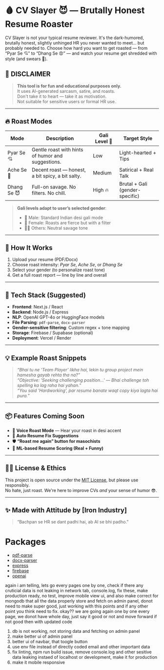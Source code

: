 # 🩸 CV Slayer 😈 — Brutally Honest Resume Roaster

CV Slayer is not your typical resume reviewer. It's the dark-humored, brutally honest, slightly unhinged HR you never wanted to meet... but probably needed to. Choose how hard you want to get roasted — from “Pyar Se 💘” to “Dhang Se 😡” — and watch your resume get shredded with style (and swears 😬).

## 🚨 DISCLAIMER
> **This tool is for fun and educational purposes only.**  
> It uses AI-generated sarcasm, satire, and roasts.  
> Don't take it to heart — take it as motivation.  
> Not suitable for sensitive users or formal HR use.

---

## 🔥 Roast Modes

| Mode         | Description                                          | Gali Level 🔞 | Target Style           |
|--------------|------------------------------------------------------|---------------|-------------------------|
| Pyar Se 💘     | Gentle roast with hints of humor and suggestions.   | Low           | Light-hearted + Tips    |
| Ache Se 😬     | Decent roast — honest, a bit spicy, a bit salty.    | Medium        | Satirical + Real Talk   |
| Dhang Se 😈    | Full-on savage. No filters. No chill.               | High 🔥       | Brutal + Gali (gender-specific) |

> **Gali levels adapt to user’s selected gender**:  
> - 🧑 Male: Standard Indian desi gali mode  
> - 👩 Female: Roasts are fierce but with a filter  
> - 🧑‍🦱 Others: Neutral savage tone  

---

## 📁 How It Works

1. Upload your resume (PDF/Docx)
2. Choose roast intensity: *Pyar Se*, *Ache Se*, or *Dhang Se*
3. Select your gender (to personalize roast tone)
4. Get a full roast report — line by line and overall

---

## 🚧 Tech Stack (Suggested)

- **Frontend**: Next.js / React
- **Backend**: Node.js / Express
- **NLP**: OpenAI GPT-4o or HuggingFace models
- **File Parsing**: `pdf-parse`, `docx-parser`
- **Gender-sensitive filtering**: Custom regex + tone mapping
- **Storage**: Firebase / Supabase (optional)
- **Deployment**: Vercel / Render

---

## 💡 Example Roast Snippets

> _“Bhai tu ne ‘Team Player’ likha hai, lekin tu group project mein hamesha gayab rehta tha na?”_  
> _“Objective: 'Seeking challenging position...' — Bhai challenge toh spelling ka lag raha hai yahan.”_  
> _“You said ‘Hardworking’, par resume banate waqt copy kiya lagta hai pura.”_

---

## 📦 Features Coming Soon

- 🎤 **Voice Roast Mode** — Hear your roast in desi accent
- 🔄 **Auto Resume Fix Suggestions**
- 🛡️ **“Roast me again” button for masochists**
- 🧠 **ML-based Resume Scoring (Real + Funny)**

---

## 🧑‍⚖️ License & Ethics

This project is open source under the [MIT License](LICENSE), but please use responsibly.  
No hate, just roast. We're here to improve CVs *and* your sense of humor 😎.

---

## ✨ Made with Attitude by [Iron Industry]

> “Bachpan se HR se dant padhi hai, ab AI se bhi padho.”

# Packages
- [pdf-parse](https://www.npmjs.com/package/pdf-parse)
- [docx-parser](https://www.npmjs.com/package/docx-parser)
- [express](https://www.npmjs.com/package/express)
- [firebase](https://www.npmjs.com/package/firebase)
- [openai](https://www.npmjs.com/package/openai)



again i am telling, lets go every pages one by one, check if there any cruticial data is not leaking in network tab, console.log, fix these, make production ready, no test, improve mobile view ui, and also make correct for mongodb that all the data properly store and fetch on admin panel, donot need to make super good, just working with this points and if any other point you think need to fix. okay?? we are going again one by one every page, we donot have whole day, just say it good or not and move forward if not good then with updated code


1. db is not working, not storing data and fetching on admin panel
2. make better ui of admin panel
3. better ui of navbar, that toogle button
4. use env file instead of directly coded email and other important data
5. fix linting, npm run build issue, remove console.log and other sesitive data leaking
instaed of localhost or development, make it for production
6. make it mobile responsive